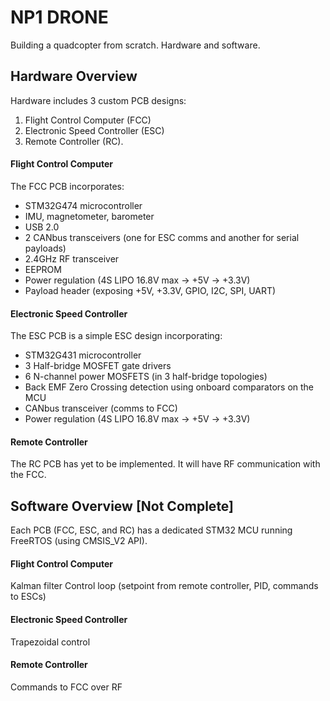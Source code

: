 # NP1 DRONE
Building a quadcopter from scratch. Hardware and software.
## Hardware Overview
Hardware includes 3 custom PCB designs: 
1. Flight Control Computer (FCC)
2. Electronic Speed Controller (ESC)
3. Remote Controller (RC).
#### Flight Control Computer
The FCC PCB incorporates:
- STM32G474 microcontroller
- IMU, magnetometer, barometer
- USB 2.0
- 2 CANbus transceivers (one for ESC comms and another for serial payloads)
- 2.4GHz RF transceiver
- EEPROM
- Power regulation (4S LIPO 16.8V max -> +5V -> +3.3V)
- Payload header (exposing +5V, +3.3V, GPIO, I2C, SPI, UART)
#### Electronic Speed Controller
The ESC PCB is a simple ESC design incorporating:
- STM32G431 microcontroller
- 3 Half-bridge MOSFET gate drivers
- 6 N-channel power MOSFETS (in 3 half-bridge topologies)
- Back EMF Zero Crossing detection using onboard comparators on the MCU
- CANbus transceiver (comms to FCC)
- Power regulation (4S LIPO 16.8V max -> +5V -> +3.3V)
#### Remote Controller
The RC PCB has yet to be implemented. It will have RF communication with the FCC.

## Software Overview [Not Complete]
Each PCB (FCC, ESC, and RC) has a dedicated STM32 MCU running FreeRTOS (using CMSIS_V2 API).
#### Flight Control Computer
Kalman filter
Control loop (setpoint from remote controller, PID, commands to ESCs)
#### Electronic Speed Controller
Trapezoidal control
#### Remote Controller
Commands to FCC over RF


